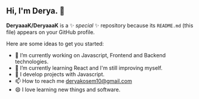 ## Hi, I'm Derya. 👋


**DeryaaaK/DeryaaaK** is a ✨ _special_ ✨ repository because its `README.md` (this file) appears on your GitHub profile.

Here are some ideas to get you started:

- 🔭 I’m currently working on Javascript, Frontend and Backend technologies.
- 🌱 I’m currently learning React and I'm still improving myself.
- 👯 I develop projects with Javascript.
- 📫 How to reach me deryakosem10@gmail.com
- 😄 I love learning new things and software.


